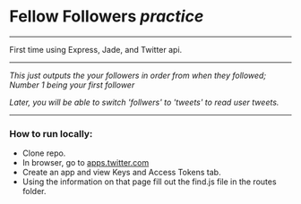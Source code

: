# Fellow Followers *practice*

---

First time using Express, Jade, and Twitter api.

---

*This just outputs the your followers in order from when they followed; Number 1 being your first follower*

*Later, you will be able to switch 'follwers' to 'tweets' to read user tweets.*

---

### How to run locally:
- Clone repo.
- In browser, go to [apps.twitter.com](https://apps.twitter.com/)
- Create an app and view Keys and Access Tokens tab.
- Using the information on that page fill out the find.js file in the routes folder.




